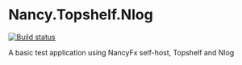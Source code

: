 # Nancy.Topshelf.Nlog

[![Build status](https://ci.appveyor.com/api/projects/status/ttsiil4da10hm43k/branch/master?svg=true)](https://ci.appveyor.com/project/sphiecoh/nancy-topshelf-nlog/branch/master)

A basic test application using NancyFx self-host, Topshelf and Nlog
